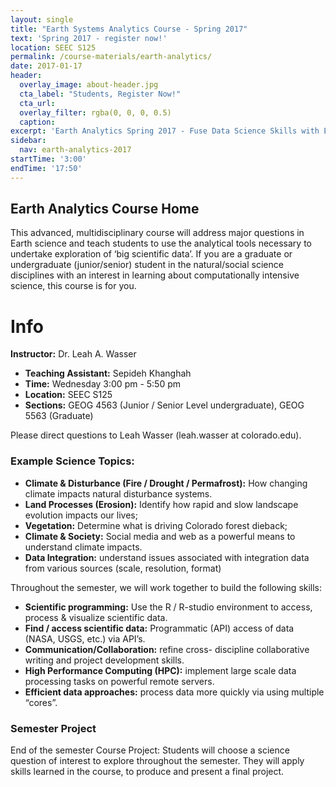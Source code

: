```yaml
---
layout: single
title: "Earth Systems Analytics Course - Spring 2017"
text: 'Spring 2017 - register now!'
location: SEEC S125
permalink: /course-materials/earth-analytics/
date: 2017-01-17
header:
  overlay_image: about-header.jpg
  cta_label: "Students, Register Now!"
  cta_url:
  overlay_filter: rgba(0, 0, 0, 0.5)
  caption:
excerpt: 'Earth Analytics Spring 2017 - Fuse Data Science Skills with Earth System Science Knowledge.'
sidebar:
  nav: earth-analytics-2017
startTime: '3:00'
endTime: '17:50'
---
```


## Earth Analytics Course Home

This advanced, multidisciplinary course will address major questions in Earth
science and teach students to use the analytical tools necessary to undertake
exploration of ‘big scientific data’. If you are a graduate or undergraduate
(junior/senior) student in the natural/social science disciplines with an
interest in learning about computationally intensive science, this
course is for you.

<div class='notice--success' markdown="1">

# Info

**Instructor:** Dr. Leah A. Wasser

* **Teaching Assistant:** Sepideh Khanghah
* **Time:** Wednesday 3:00 pm -  5:50 pm
* **Location:** SEEC S125
* **Sections:** GEOG 4563 (Junior / Senior Level undergraduate), GEOG 5563 (Graduate)

Please direct questions to Leah Wasser (leah.wasser at colorado.edu).

</div>

### Example Science Topics:

* **Climate & Disturbance (Fire / Drought / Permafrost):** How
changing climate impacts natural disturbance systems.
* **Land Processes (Erosion):** Identify how rapid and slow
landscape evolution impacts our lives;
* **Vegetation:** Determine what is driving Colorado forest
dieback;
* **Climate & Society:** Social media and web as a powerful
means to understand climate impacts.
* **Data Integration:** understand issues associated with
integration data from various sources (scale, resolution, format)


Throughout the semester, we will work together to build the
following skills:

* **Scientific programming:** Use the R / R-studio environment to
access, process & visualize scientific data.
* **Find / access scientific data:** Programmatic (API) access of
data (NASA, USGS, etc.) via API’s.
* **Communication/Collaboration:** refine cross- discipline
collaborative writing and project development skills.
* **High Performance Computing (HPC):** implement large scale
data processing tasks on powerful remote servers.
* **Efficient data approaches:** process data more quickly via
using multiple “cores”.

### Semester Project

End of the semester Course Project: Students will choose a
science question of interest to explore throughout the semester.
They will apply skills learned in the course, to produce and
present a final project.
